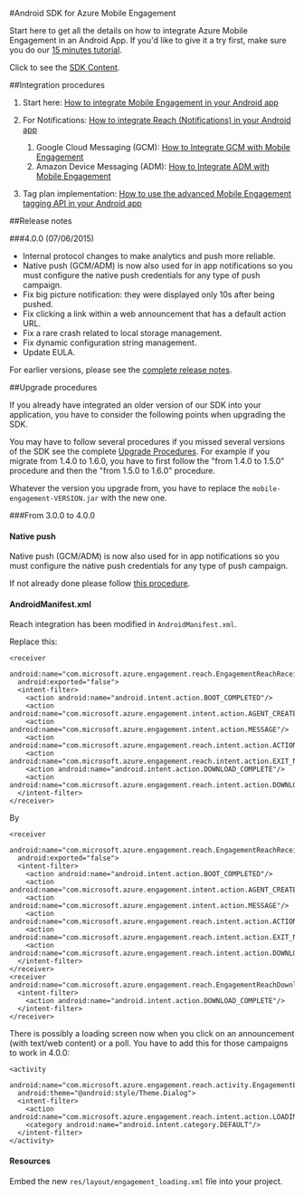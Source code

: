 <properties 
	pageTitle="Azure Mobile Engagement Android SDK Integration" 
	description="Latest updates and procedures for Android SDK for Azure Mobile Engagement"
	services="mobile-engagement" 
	documentationCenter="mobile" 
	authors="kpiteira" 
	manager="dwrede" 
	editor="" />

<tags 
	ms.service="mobile-engagement" 
	ms.workload="mobile" 
	ms.tgt_pltfrm="mobile-android" 
	ms.devlang="Java" 
	ms.topic="article" 
	ms.date="05/04/2015" 
	ms.author="kapiteir" />


#Android SDK for Azure Mobile Engagement

Start here to get all the details on how to integrate Azure Mobile Engagement in an Android App. If you'd like to give it a try first, make sure you do our [15 minutes tutorial](mobile-engagement-android-get-started.md).

Click to see the [SDK Content](mobile-engagement-android-sdk-content.md).

##Integration procedures
1. Start here: [How to integrate Mobile Engagement in your Android app](mobile-engagement-android-integrate-engagement.md)

2. For Notifications: [How to integrate Reach (Notifications) in your Android app](mobile-engagement-android-integrate-engagement-reach.md)
	1. Google Cloud Messaging (GCM): [How to Integrate GCM with Mobile Engagement](mobile-engagement-android-gcm-integrate.md)
	2. Amazon Device Messaging (ADM): [How to Integrate ADM with Mobile Engagement](mobile-engagement-android-adm-integrate.md)

3. Tag plan implementation: [How to use the advanced Mobile Engagement tagging API in your Android app](mobile-engagement-android-use-engagement-api.md)


##Release notes

###4.0.0 (07/06/2015)

-   Internal protocol changes to make analytics and push more reliable.
-   Native push (GCM/ADM) is now also used for in app notifications so you must configure the native push credentials for any type of push campaign.
-   Fix big picture notification: they were displayed only 10s after being pushed.
-   Fix clicking a link within a web announcement that has a default action URL.
-   Fix a rare crash related to local storage management.
-   Fix dynamic configuration string management.
-   Update EULA.

For earlier versions, please see the [complete release notes](mobile-engagement-android-release-notes.md).

##Upgrade procedures

If you already have integrated an older version of our SDK into your application, you have to consider the following points when upgrading the SDK.

You may have to follow several procedures if you missed several versions of the SDK see the complete [Upgrade Procedures](mobile-engagement-android-upgrade-procedure.md). For example if you migrate from 1.4.0 to 1.6.0, you have to first follow the "from 1.4.0 to 1.5.0" procedure and then the "from 1.5.0 to 1.6.0" procedure.

Whatever the version you upgrade from, you have to replace the `mobile-engagement-VERSION.jar` with the new one.

###From 3.0.0 to 4.0.0

#### Native push

Native push (GCM/ADM) is now also used for in app notifications so you must configure the native push credentials for any type of push campaign.

If not already done please follow [this procedure](mobile-engagement-android-integrate-engagement-reach.md#native-push).

#### AndroidManifest.xml

Reach integration has been modified in ``AndroidManifest.xml``.

Replace this:

    <receiver
      android:name="com.microsoft.azure.engagement.reach.EngagementReachReceiver"
      android:exported="false">
      <intent-filter>
        <action android:name="android.intent.action.BOOT_COMPLETED"/>
        <action android:name="com.microsoft.azure.engagement.intent.action.AGENT_CREATED"/>
        <action android:name="com.microsoft.azure.engagement.intent.action.MESSAGE"/>
        <action android:name="com.microsoft.azure.engagement.reach.intent.action.ACTION_NOTIFICATION"/>
        <action android:name="com.microsoft.azure.engagement.reach.intent.action.EXIT_NOTIFICATION"/>
        <action android:name="android.intent.action.DOWNLOAD_COMPLETE"/>
        <action android:name="com.microsoft.azure.engagement.reach.intent.action.DOWNLOAD_TIMEOUT"/>
      </intent-filter>
    </receiver>

By

    <receiver
      android:name="com.microsoft.azure.engagement.reach.EngagementReachReceiver"
      android:exported="false">
      <intent-filter>
        <action android:name="android.intent.action.BOOT_COMPLETED"/>
        <action android:name="com.microsoft.azure.engagement.intent.action.AGENT_CREATED"/>
        <action android:name="com.microsoft.azure.engagement.intent.action.MESSAGE"/>
        <action android:name="com.microsoft.azure.engagement.reach.intent.action.ACTION_NOTIFICATION"/>
        <action android:name="com.microsoft.azure.engagement.reach.intent.action.EXIT_NOTIFICATION"/>
        <action android:name="com.microsoft.azure.engagement.reach.intent.action.DOWNLOAD_TIMEOUT"/>
      </intent-filter>
    </receiver>
    <receiver android:name="com.microsoft.azure.engagement.reach.EngagementReachDownloadReceiver">
      <intent-filter>
        <action android:name="android.intent.action.DOWNLOAD_COMPLETE"/>
      </intent-filter>
    </receiver>

There is possibly a loading screen now when you click on an announcement (with text/web content) or a poll.
You have to add this for those campaigns to work in 4.0.0:

    <activity
      android:name="com.microsoft.azure.engagement.reach.activity.EngagementLoadingActivity"
      android:theme="@android:style/Theme.Dialog">
      <intent-filter>
        <action android:name="com.microsoft.azure.engagement.reach.intent.action.LOADING"/>
        <category android:name="android.intent.category.DEFAULT"/>
      </intent-filter>
    </activity>

#### Resources

Embed the new `res/layout/engagement_loading.xml` file into your project.

